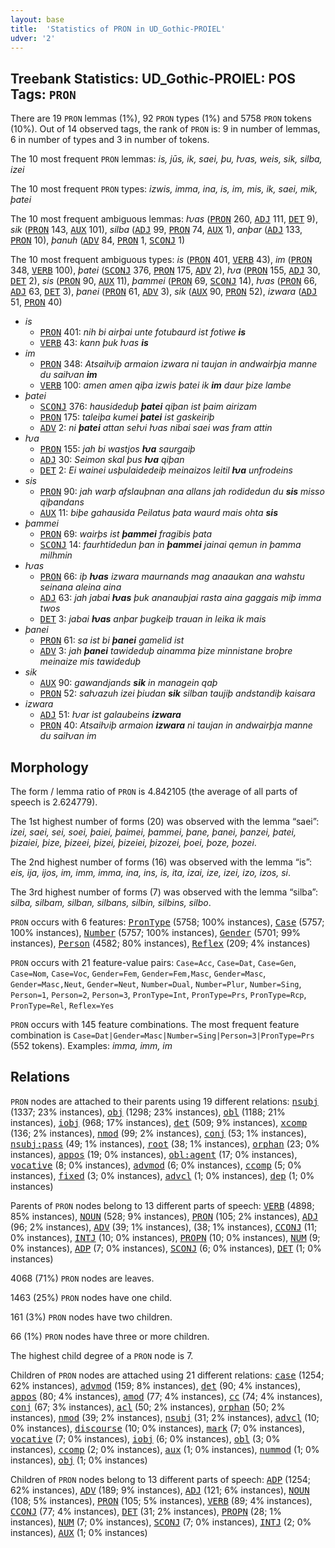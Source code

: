 ```yaml
---
layout: base
title:  'Statistics of PRON in UD_Gothic-PROIEL'
udver: '2'
---
```


## Treebank Statistics: UD_Gothic-PROIEL: POS Tags: `PRON`

There are 19 `PRON` lemmas (1%), 92 `PRON` types (1%) and 5758 `PRON` tokens (10%).
Out of 14 observed tags, the rank of `PRON` is: 9 in number of lemmas, 6 in number of types and 3 in number of tokens.

The 10 most frequent `PRON` lemmas: <em>is, jūs, ik, saei, þu, ƕas, weis, sik, silba, izei</em>

The 10 most frequent `PRON` types:  <em>izwis, imma, ina, is, im, mis, ik, saei, mik, þatei</em>

The 10 most frequent ambiguous lemmas: <em>ƕas</em> (<tt><a href="got_proiel-pos-PRON.html">PRON</a></tt> 260, <tt><a href="got_proiel-pos-ADJ.html">ADJ</a></tt> 111, <tt><a href="got_proiel-pos-DET.html">DET</a></tt> 9), <em>sik</em> (<tt><a href="got_proiel-pos-PRON.html">PRON</a></tt> 143, <tt><a href="got_proiel-pos-AUX.html">AUX</a></tt> 101), <em>silba</em> (<tt><a href="got_proiel-pos-ADJ.html">ADJ</a></tt> 99, <tt><a href="got_proiel-pos-PRON.html">PRON</a></tt> 74, <tt><a href="got_proiel-pos-AUX.html">AUX</a></tt> 1), <em>anþar</em> (<tt><a href="got_proiel-pos-ADJ.html">ADJ</a></tt> 133, <tt><a href="got_proiel-pos-PRON.html">PRON</a></tt> 10), <em>þanuh</em> (<tt><a href="got_proiel-pos-ADV.html">ADV</a></tt> 84, <tt><a href="got_proiel-pos-PRON.html">PRON</a></tt> 1, <tt><a href="got_proiel-pos-SCONJ.html">SCONJ</a></tt> 1)

The 10 most frequent ambiguous types:  <em>is</em> (<tt><a href="got_proiel-pos-PRON.html">PRON</a></tt> 401, <tt><a href="got_proiel-pos-VERB.html">VERB</a></tt> 43), <em>im</em> (<tt><a href="got_proiel-pos-PRON.html">PRON</a></tt> 348, <tt><a href="got_proiel-pos-VERB.html">VERB</a></tt> 100), <em>þatei</em> (<tt><a href="got_proiel-pos-SCONJ.html">SCONJ</a></tt> 376, <tt><a href="got_proiel-pos-PRON.html">PRON</a></tt> 175, <tt><a href="got_proiel-pos-ADV.html">ADV</a></tt> 2), <em>ƕa</em> (<tt><a href="got_proiel-pos-PRON.html">PRON</a></tt> 155, <tt><a href="got_proiel-pos-ADJ.html">ADJ</a></tt> 30, <tt><a href="got_proiel-pos-DET.html">DET</a></tt> 2), <em>sis</em> (<tt><a href="got_proiel-pos-PRON.html">PRON</a></tt> 90, <tt><a href="got_proiel-pos-AUX.html">AUX</a></tt> 11), <em>þammei</em> (<tt><a href="got_proiel-pos-PRON.html">PRON</a></tt> 69, <tt><a href="got_proiel-pos-SCONJ.html">SCONJ</a></tt> 14), <em>ƕas</em> (<tt><a href="got_proiel-pos-PRON.html">PRON</a></tt> 66, <tt><a href="got_proiel-pos-ADJ.html">ADJ</a></tt> 63, <tt><a href="got_proiel-pos-DET.html">DET</a></tt> 3), <em>þanei</em> (<tt><a href="got_proiel-pos-PRON.html">PRON</a></tt> 61, <tt><a href="got_proiel-pos-ADV.html">ADV</a></tt> 3), <em>sik</em> (<tt><a href="got_proiel-pos-AUX.html">AUX</a></tt> 90, <tt><a href="got_proiel-pos-PRON.html">PRON</a></tt> 52), <em>izwara</em> (<tt><a href="got_proiel-pos-ADJ.html">ADJ</a></tt> 51, <tt><a href="got_proiel-pos-PRON.html">PRON</a></tt> 40)


* <em>is</em>
  * <tt><a href="got_proiel-pos-PRON.html">PRON</a></tt> 401: <em>nih bi airþai unte fotubaurd ist fotiwe <b>is</b></em>
  * <tt><a href="got_proiel-pos-VERB.html">VERB</a></tt> 43: <em>kann þuk ƕas <b>is</b></em>
* <em>im</em>
  * <tt><a href="got_proiel-pos-PRON.html">PRON</a></tt> 348: <em>Atsaiƕiþ armaion izwara ni taujan in andwairþja manne du saiƕan <b>im</b></em>
  * <tt><a href="got_proiel-pos-VERB.html">VERB</a></tt> 100: <em>amen amen qiþa izwis þatei ik <b>im</b> daur þize lambe</em>
* <em>þatei</em>
  * <tt><a href="got_proiel-pos-SCONJ.html">SCONJ</a></tt> 376: <em>hausideduþ <b>þatei</b> qiþan ist þaim airizam</em>
  * <tt><a href="got_proiel-pos-PRON.html">PRON</a></tt> 175: <em>taleiþa kumei <b>þatei</b> ist gaskeiriþ</em>
  * <tt><a href="got_proiel-pos-ADV.html">ADV</a></tt> 2: <em>ni <b>þatei</b> attan seƕi ƕas nibai saei was fram attin</em>
* <em>ƕa</em>
  * <tt><a href="got_proiel-pos-PRON.html">PRON</a></tt> 155: <em>jah bi wastjos <b>ƕa</b> saurgaiþ</em>
  * <tt><a href="got_proiel-pos-ADJ.html">ADJ</a></tt> 30: <em>Seimon skal þus <b>ƕa</b> qiþan</em>
  * <tt><a href="got_proiel-pos-DET.html">DET</a></tt> 2: <em>Ei wainei usþulaidedeiþ meinaizos leitil <b>ƕa</b> unfrodeins</em>
* <em>sis</em>
  * <tt><a href="got_proiel-pos-PRON.html">PRON</a></tt> 90: <em>jah warþ afslauþnan ana allans jah rodidedun du <b>sis</b> misso qiþandans</em>
  * <tt><a href="got_proiel-pos-AUX.html">AUX</a></tt> 11: <em>biþe gahausida Peilatus þata waurd mais ohta <b>sis</b></em>
* <em>þammei</em>
  * <tt><a href="got_proiel-pos-PRON.html">PRON</a></tt> 69: <em>wairþs ist <b>þammei</b> fragibis þata</em>
  * <tt><a href="got_proiel-pos-SCONJ.html">SCONJ</a></tt> 14: <em>faurhtidedun þan in <b>þammei</b> jainai qemun in þamma milhmin</em>
* <em>ƕas</em>
  * <tt><a href="got_proiel-pos-PRON.html">PRON</a></tt> 66: <em>iþ <b>ƕas</b> izwara maurnands mag anaaukan ana wahstu seinana aleina aina</em>
  * <tt><a href="got_proiel-pos-ADJ.html">ADJ</a></tt> 63: <em>jah jabai <b>ƕas</b> þuk ananauþjai rasta aina gaggais miþ imma twos</em>
  * <tt><a href="got_proiel-pos-DET.html">DET</a></tt> 3: <em>jabai <b>ƕas</b> anþar þugkeiþ trauan in leika ik mais</em>
* <em>þanei</em>
  * <tt><a href="got_proiel-pos-PRON.html">PRON</a></tt> 61: <em>sa ist bi <b>þanei</b> gamelid ist</em>
  * <tt><a href="got_proiel-pos-ADV.html">ADV</a></tt> 3: <em>jah <b>þanei</b> tawideduþ ainamma þize minnistane broþre meinaize mis tawideduþ</em>
* <em>sik</em>
  * <tt><a href="got_proiel-pos-AUX.html">AUX</a></tt> 90: <em>gawandjands <b>sik</b> in managein qaþ</em>
  * <tt><a href="got_proiel-pos-PRON.html">PRON</a></tt> 52: <em>saƕazuh izei þiudan <b>sik</b> silban taujiþ andstandiþ kaisara</em>
* <em>izwara</em>
  * <tt><a href="got_proiel-pos-ADJ.html">ADJ</a></tt> 51: <em>ƕar ist galaubeins <b>izwara</b></em>
  * <tt><a href="got_proiel-pos-PRON.html">PRON</a></tt> 40: <em>Atsaiƕiþ armaion <b>izwara</b> ni taujan in andwairþja manne du saiƕan im</em>

## Morphology

The form / lemma ratio of `PRON` is 4.842105 (the average of all parts of speech is 2.624779).

The 1st highest number of forms (20) was observed with the lemma “saei”: <em>izei, saei, sei, soei, þaiei, þaimei, þammei, þane, þanei, þanzei, þatei, þizaiei, þize, þizeei, þizei, þizeiei, þizozei, þoei, þoze, þozei</em>.

The 2nd highest number of forms (16) was observed with the lemma “is”: <em>eis, ija, ijos, im, imm, imma, ina, ins, is, ita, izai, ize, izei, izo, izos, si</em>.

The 3rd highest number of forms (7) was observed with the lemma “silba”: <em>silba, silbam, silban, silbans, silbin, silbins, silbo</em>.

`PRON` occurs with 6 features: <tt><a href="got_proiel-feat-PronType.html">PronType</a></tt> (5758; 100% instances), <tt><a href="got_proiel-feat-Case.html">Case</a></tt> (5757; 100% instances), <tt><a href="got_proiel-feat-Number.html">Number</a></tt> (5757; 100% instances), <tt><a href="got_proiel-feat-Gender.html">Gender</a></tt> (5701; 99% instances), <tt><a href="got_proiel-feat-Person.html">Person</a></tt> (4582; 80% instances), <tt><a href="got_proiel-feat-Reflex.html">Reflex</a></tt> (209; 4% instances)

`PRON` occurs with 21 feature-value pairs: `Case=Acc`, `Case=Dat`, `Case=Gen`, `Case=Nom`, `Case=Voc`, `Gender=Fem`, `Gender=Fem,Masc`, `Gender=Masc`, `Gender=Masc,Neut`, `Gender=Neut`, `Number=Dual`, `Number=Plur`, `Number=Sing`, `Person=1`, `Person=2`, `Person=3`, `PronType=Int`, `PronType=Prs`, `PronType=Rcp`, `PronType=Rel`, `Reflex=Yes`

`PRON` occurs with 145 feature combinations.
The most frequent feature combination is `Case=Dat|Gender=Masc|Number=Sing|Person=3|PronType=Prs` (552 tokens).
Examples: <em>imma, imm, im</em>


## Relations

`PRON` nodes are attached to their parents using 19 different relations: <tt><a href="got_proiel-dep-nsubj.html">nsubj</a></tt> (1337; 23% instances), <tt><a href="got_proiel-dep-obj.html">obj</a></tt> (1298; 23% instances), <tt><a href="got_proiel-dep-obl.html">obl</a></tt> (1188; 21% instances), <tt><a href="got_proiel-dep-iobj.html">iobj</a></tt> (968; 17% instances), <tt><a href="got_proiel-dep-det.html">det</a></tt> (509; 9% instances), <tt><a href="got_proiel-dep-xcomp.html">xcomp</a></tt> (136; 2% instances), <tt><a href="got_proiel-dep-nmod.html">nmod</a></tt> (99; 2% instances), <tt><a href="got_proiel-dep-conj.html">conj</a></tt> (53; 1% instances), <tt><a href="got_proiel-dep-nsubj-pass.html">nsubj:pass</a></tt> (49; 1% instances), <tt><a href="got_proiel-dep-root.html">root</a></tt> (38; 1% instances), <tt><a href="got_proiel-dep-orphan.html">orphan</a></tt> (23; 0% instances), <tt><a href="got_proiel-dep-appos.html">appos</a></tt> (19; 0% instances), <tt><a href="got_proiel-dep-obl-agent.html">obl:agent</a></tt> (17; 0% instances), <tt><a href="got_proiel-dep-vocative.html">vocative</a></tt> (8; 0% instances), <tt><a href="got_proiel-dep-advmod.html">advmod</a></tt> (6; 0% instances), <tt><a href="got_proiel-dep-ccomp.html">ccomp</a></tt> (5; 0% instances), <tt><a href="got_proiel-dep-fixed.html">fixed</a></tt> (3; 0% instances), <tt><a href="got_proiel-dep-advcl.html">advcl</a></tt> (1; 0% instances), <tt><a href="got_proiel-dep-dep.html">dep</a></tt> (1; 0% instances)

Parents of `PRON` nodes belong to 13 different parts of speech: <tt><a href="got_proiel-pos-VERB.html">VERB</a></tt> (4898; 85% instances), <tt><a href="got_proiel-pos-NOUN.html">NOUN</a></tt> (528; 9% instances), <tt><a href="got_proiel-pos-PRON.html">PRON</a></tt> (105; 2% instances), <tt><a href="got_proiel-pos-ADJ.html">ADJ</a></tt> (96; 2% instances), <tt><a href="got_proiel-pos-ADV.html">ADV</a></tt> (39; 1% instances),  (38; 1% instances), <tt><a href="got_proiel-pos-CCONJ.html">CCONJ</a></tt> (11; 0% instances), <tt><a href="got_proiel-pos-INTJ.html">INTJ</a></tt> (10; 0% instances), <tt><a href="got_proiel-pos-PROPN.html">PROPN</a></tt> (10; 0% instances), <tt><a href="got_proiel-pos-NUM.html">NUM</a></tt> (9; 0% instances), <tt><a href="got_proiel-pos-ADP.html">ADP</a></tt> (7; 0% instances), <tt><a href="got_proiel-pos-SCONJ.html">SCONJ</a></tt> (6; 0% instances), <tt><a href="got_proiel-pos-DET.html">DET</a></tt> (1; 0% instances)

4068 (71%) `PRON` nodes are leaves.

1463 (25%) `PRON` nodes have one child.

161 (3%) `PRON` nodes have two children.

66 (1%) `PRON` nodes have three or more children.

The highest child degree of a `PRON` node is 7.

Children of `PRON` nodes are attached using 21 different relations: <tt><a href="got_proiel-dep-case.html">case</a></tt> (1254; 62% instances), <tt><a href="got_proiel-dep-advmod.html">advmod</a></tt> (159; 8% instances), <tt><a href="got_proiel-dep-det.html">det</a></tt> (90; 4% instances), <tt><a href="got_proiel-dep-appos.html">appos</a></tt> (80; 4% instances), <tt><a href="got_proiel-dep-amod.html">amod</a></tt> (77; 4% instances), <tt><a href="got_proiel-dep-cc.html">cc</a></tt> (74; 4% instances), <tt><a href="got_proiel-dep-conj.html">conj</a></tt> (67; 3% instances), <tt><a href="got_proiel-dep-acl.html">acl</a></tt> (50; 2% instances), <tt><a href="got_proiel-dep-orphan.html">orphan</a></tt> (50; 2% instances), <tt><a href="got_proiel-dep-nmod.html">nmod</a></tt> (39; 2% instances), <tt><a href="got_proiel-dep-nsubj.html">nsubj</a></tt> (31; 2% instances), <tt><a href="got_proiel-dep-advcl.html">advcl</a></tt> (10; 0% instances), <tt><a href="got_proiel-dep-discourse.html">discourse</a></tt> (10; 0% instances), <tt><a href="got_proiel-dep-mark.html">mark</a></tt> (7; 0% instances), <tt><a href="got_proiel-dep-vocative.html">vocative</a></tt> (7; 0% instances), <tt><a href="got_proiel-dep-iobj.html">iobj</a></tt> (6; 0% instances), <tt><a href="got_proiel-dep-obl.html">obl</a></tt> (3; 0% instances), <tt><a href="got_proiel-dep-ccomp.html">ccomp</a></tt> (2; 0% instances), <tt><a href="got_proiel-dep-aux.html">aux</a></tt> (1; 0% instances), <tt><a href="got_proiel-dep-nummod.html">nummod</a></tt> (1; 0% instances), <tt><a href="got_proiel-dep-obj.html">obj</a></tt> (1; 0% instances)

Children of `PRON` nodes belong to 13 different parts of speech: <tt><a href="got_proiel-pos-ADP.html">ADP</a></tt> (1254; 62% instances), <tt><a href="got_proiel-pos-ADV.html">ADV</a></tt> (189; 9% instances), <tt><a href="got_proiel-pos-ADJ.html">ADJ</a></tt> (121; 6% instances), <tt><a href="got_proiel-pos-NOUN.html">NOUN</a></tt> (108; 5% instances), <tt><a href="got_proiel-pos-PRON.html">PRON</a></tt> (105; 5% instances), <tt><a href="got_proiel-pos-VERB.html">VERB</a></tt> (89; 4% instances), <tt><a href="got_proiel-pos-CCONJ.html">CCONJ</a></tt> (77; 4% instances), <tt><a href="got_proiel-pos-DET.html">DET</a></tt> (31; 2% instances), <tt><a href="got_proiel-pos-PROPN.html">PROPN</a></tt> (28; 1% instances), <tt><a href="got_proiel-pos-NUM.html">NUM</a></tt> (7; 0% instances), <tt><a href="got_proiel-pos-SCONJ.html">SCONJ</a></tt> (7; 0% instances), <tt><a href="got_proiel-pos-INTJ.html">INTJ</a></tt> (2; 0% instances), <tt><a href="got_proiel-pos-AUX.html">AUX</a></tt> (1; 0% instances)

